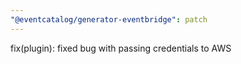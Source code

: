 ```yaml
---
"@eventcatalog/generator-eventbridge": patch
---
```


fix(plugin): fixed bug with passing credentials to AWS
